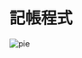 # 記帳程式
![pie](https://user-images.githubusercontent.com/30222618/112648217-4044a580-8e84-11eb-825d-92503a579c82.png)
